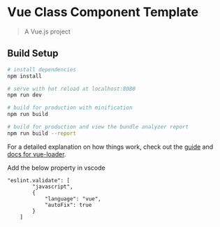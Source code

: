 # Vue Class Component Template

> A Vue.js project

## Build Setup

``` bash
# install dependencies
npm install

# serve with hot reload at localhost:8080
npm run dev

# build for production with minification
npm run build

# build for production and view the bundle analyzer report
npm run build --report
```

For a detailed explanation on how things work, check out the [guide](http://vuejs-templates.github.io/webpack/) and [docs for vue-loader](http://vuejs.github.io/vue-loader).

Add the below property in vscode
```
"eslint.validate": [
		"javascript",
		{
			"language": "vue",
			"autoFix": true
		}
	]
```


